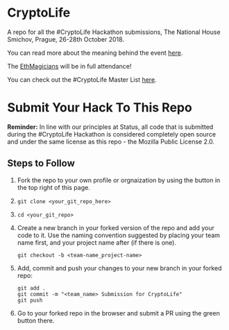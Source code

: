 # CryptoLife
A repo for all the #CryptoLife Hackathon submissions, The National House Smichov, Prague, 26-28th October 2018.

You can read more about the meaning behind the event [here](https://our.status.im/why-name-the-status-hackathon-cryptolife-what-does-that-actually-mean/).

The [EthMagicians](https://our.status.im/magic-internet-people/) will be in full attendance!

You can check out the #CryptoLife Master List [here](https://our.status.im/your-cryptolife-masterlist/).

# Submit Your Hack To This Repo

**Reminder:** In line with our principles at Status, all code that is submitted during the #CryptoLife Hackathon is considered completely open source and under the same license as this repo - the Mozilla Public License 2.0.

## Steps to Follow

1. Fork the repo to your own profile or orgnaization by using the button in the top right of this page.
2. `git clone <your_git_repo_here>`
3. `cd <your_git_repo>`
4. Create a new branch in your forked version of the repo and add your code to it. Use the naming convention suggested by placing your team name first, and your project name after (if there is one).
    
    `git checkout -b <team-name_project-name>`

5. Add, commit and push your changes to your new branch in your forked repo:

    ```shell
    git add .
    git commit -m "<team_name> Submission for CryptoLife" 
    git push
    ```

6. Go to your forked repo in the browser and submit a PR using the green button there.